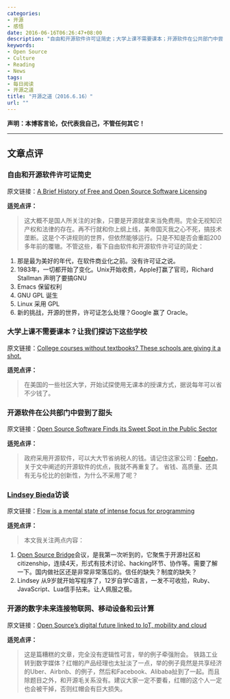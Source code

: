```yaml
---
categories:
- 开源
- 感悟
date: 2016-06-16T06:26:47+08:00
description: "自由和开源软件许可证简史；大学上课不需要课本；开源软件在公共部门中尝到了甜头；"
keywords:
- Open Source
- Culture
- Reading
- News
tags:
- 每日阅读
- 开源之道
title: "开源之道（2016.6.16）"
url: ""
---
```


**声明：本博客言论，仅代表我自己，不管任何其它！**

---

## 文章点评

### 自由和开源软件许可证简史

原文链接：[A Brief History of Free and Open Source Software Licensing](http://thevarguy.com/open-source-application-software-companies/brief-history-free-and-open-source-software-licensing)

**适兕点评：**

> 这大概不是国人所关注的对象，只要是开源就拿来当免费用。完全无视知识产权和法律的存在。再不行就和你上纲上线，美帝国灭我之心不死，搞技术垄断。这是个不讲规则的世界，但依然能够运行。只是不知是否会重蹈200多年前的覆辙。不管这些，看下自由软件和开源软件许可证的简史：

1. 那是最为美好的年代，在软件商业化之前。没有许可证之说。
2. 1983年，一切都开始了变化。Unix开始收费，Apple打赢了官司，Richard Stallman 声明了要搞GNU
3. Emacs 保留权利
4.  GNU  GPL 诞生
5. Linux 采用 GPL
6. 新的挑战，开源的世界，许可证怎么处理？Google 赢了 Oracle。

### 大学上课不需要课本？让我们探访下这些学校

原文链接：[College courses without textbooks? These schools are giving it a shot.](https://www.washingtonpost.com/news/grade-point/wp/2016/06/15/college-courses-without-textbooks-these-schools-are-giving-it-a-shot/#)

**适兕点评：**

> 在美国的一些社区大学，开始试探使用无课本的授课方式，据说每年可以省不少钱了。

### 开源软件在公共部门中尝到了甜头

原文链接：[Open Source Software Finds its Sweet Spot in the Public Sector](http://www.publicsectorexecutive.com/Public-Sector-News/open-source-software-finds-its-sweet-spot-in-the-public-sector-)

**适兕点评：**

> 政府采用开源软件，可以大大节省纳税人的钱。请记住这家公司：[Foehn](http://www.foehn.co.uk/?utm_source=public%20sector%20executive&utm_medium=editorial&utm_campaign=better%20for%20less)，关于文中阐述的开源软件的优点，我就不再重复了。 省钱、高质量、还具有无与伦比的创新性，为什么不采用了呢？


### [Lindsey Bieda](https://twitter.com/lindseybieda)访谈

原文链接：[Flow is a mental state of intense focus for programming](https://opensource.com/life/16/6/interview-lindsey-bieda)

**适兕点评：**

> 本文我关注两点内容：

1. [Open Source Bridge](http://opensourcebridge.org/)会议，是我第一次听到的，它聚焦于开源社区和 citizenship，连续4天，形式有技术讨论、hacking环节、协作等。需要了解一下。国内做社区还是非常非常落后的。信任的缺失？制度的缺失？
2. Lindsey 从9岁就开始写程序了，12岁自学C语言，一发不可收拾，Ruby、JavaScript、Lua信手拈来。让人佩服之极。

### 开源的数字未来连接物联网、移动设备和云计算

原文链接：[Open Source’s digital future linked to IoT, mobility and cloud](http://www.computerdealernews.com/news/open-sources-digital-future-linked-to-iot-mobility-and-cloud/48551)

**适兕点评：**

> 这是篇糟糕的文章，完全没有逻辑性可言，举的例子牵强附会。 铁路工业转到数字媒体？红帽的产品经理也太扯淡了一点，举的例子竟然是共享经济的Uber、Airbnb、的例子，然后和Facebook、Alibaba扯到了一起。而且除题目之外，和开源毛关系没有。建议大家一定不要看，红帽的这个人一定也会被干掉，否则红帽会有巨大损失。

